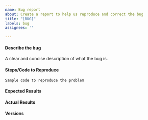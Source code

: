 ```yaml
---
name: Bug report
about: Create a report to help us reproduce and correct the bug
title: "[BUG]"
labels: bug
assignees: ''

---
```


#### Describe the bug
A clear and concise description of what the bug is.

#### Steps/Code to Reproduce
<!--
Example:
```python
from sklearn.feature_extraction.text import CountVectorizer
from sklearn.decomposition import LatentDirichletAllocation
docs = ["Help I have a bug" for i in range(1000)]
vectorizer = CountVectorizer(input=docs, analyzer='word')
lda_features = vectorizer.fit_transform(docs)
lda_model = LatentDirichletAllocation(
    n_topics=10,
    learning_method='online',
    evaluate_every=10,
    n_jobs=4,
)
model = lda_model.fit(lda_features)
```
If the code is too long, feel free to put it in a public gist and link
it in the issue: https://gist.github.com
-->

```
Sample code to reproduce the problem
```

#### Expected Results
<!-- Example: No error is thrown. Please paste or describe the expected results.-->

#### Actual Results
<!-- Please paste or specifically describe the actual output or traceback. -->

#### Versions
<!--
Please run the following snippet and paste the output below.
For scikit-learn >= 0.20:
import sklearn; sklearn.show_versions()
For scikit-learn < 0.20:
import platform; print(platform.platform())
import sys; print("Python", sys.version)
import numpy; print("NumPy", numpy.__version__)
import scipy; print("SciPy", scipy.__version__)
import sklearn; print("Scikit-Learn", sklearn.__version__)
import imblearn; print("Imbalanced-Learn", imblearn.__version__)
-->


<!-- Thanks for contributing! -->
